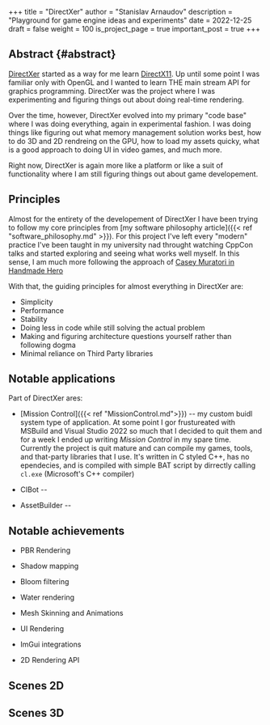 +++
title = "DirectXer"
author = "Stanislav Arnaudov"
description = "Playground for game engine ideas and experiments"
date = 2022-12-25
draft = false
weight = 100
is_project_page = true
important_post = true
+++

## Abstract {#abstract}


[DirectXer](https://github.com/palikar/DirectXer) started as a way for
me
learn
[DirectX11](https://learn.microsoft.com/en-us/windows/win32/direct3d11/atoc-dx-graphics-direct3d-11). Up
until some point I was familiar only with OpenGL and I wanted to learn
THE main stream API for graphics programming. DirectXer was the
project where I was experimenting and figuring things out about doing
real-time rendering.

Over the time, however, DirectXer evolved into my primary "code base"
where I was doing everything, again in experimental fashion. I was
doing things like figuring out what memory management solution works
best, how to do 3D and 2D rendreing on the GPU, how to load my assets
quicky, what is a good approach to doing UI in video games, and much
more.

Right now, DirectXer is again more like a platform or like a suit of
functionality where I am still figuring things out about game
developement.

## Principles

Almost for the entirety of the developement of DirectXer I have been
trying to follow my core principles
from
[my software philosophy article]({{< ref "software_philosophy.md" >}}). For
this project I've left every "modern" practice I've been taught in my
university nad throught watching CppCon talks and started exploring
and seeing what works well myself. In this sense, I am much more
following the approach
of [Casey Muratori in Handmade Hero](https://handmadehero.org/)

With that, the guiding principles for almost everything in DirectXer are:
* Simplicity
* Performance
* Stability
* Doing less in code while still solving the actual problem
* Making and figuring architecture questions yourself rather than following dogma
* Minimal reliance on Third Party libraries

## Notable applications

Part of DirectXer ares:

* [Mission Control]({{< ref "MissionControl.md">}}) -- my custom buidl
  system type of application. At some point I gor frustureated with
  MSBuild and Visual Studio 2022 so much that I decided to quit them
  and for a week I ended up writing *Mission Control* in my spare
  time. Currently the project is quit mature and can compile my games,
  tools, and that-party libraries that I use. It's written in C styled
  C++, has no ependecies, and is compiled with simple BAT script by
  dirrectly calling `cl.exe` (Microsoft's C++ compiler)

* CIBot --

* AssetBuilder --

## Notable achievements

* PBR Rendering

* Shadow mapping

* Bloom filtering

* Water rendering

* Mesh Skinning and Animations

* UI Rendering

* ImGui integrations

* 2D Rendering API

## Scenes 2D



## Scenes 3D
